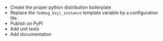* Create the proper python distribution boilerplate
* Replace the `fedmsg_koji_instance` template variable by a configuration file.
* Publish on PyPI
* Add unit tests
* Add documentation
